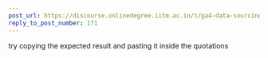 ```yaml
---
post_url: https://discourse.onlinedegree.iitm.ac.in/t/ga4-data-sourcing-discussion-thread-tds-jan-2025/165959/222
reply_to_post_number: 171
---
```

try copying the expected result and pasting it inside the quotations